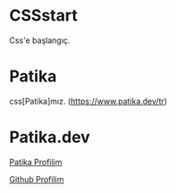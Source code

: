 # CSSstart

Css'e başlangıç.

# Patika

css[Patika]mız. (https://www.patika.dev/tr)

# Patika.dev

[Patika Profilim](https://app.patika.dev/nobran)

[Github Profilim](https://github.com/NizMucahit)
